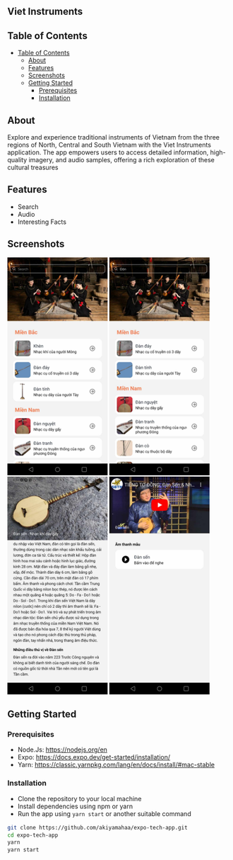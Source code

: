 <!-- # CodeCrafters

<img src="images/logo.png" width="256" alt='logo'> -->

## Viet Instruments

## Table of Contents
- [Table of Contents](#table-of-contents)
  - [About](#about)
  - [Features](#features)
  - [Screenshots](#screenshots)
  - [Getting Started](#getting-started)
    - [Prerequisites](#prerequisites)
    - [Installation](#installation)

## About

Explore and experience traditional instruments of Vietnam from the three regions of North, Central and South Vietnam with the Viet Instruments application. The app empowers users to access detailed information, high-quality imagery, and audio samples, offering a rich exploration of these cultural treasures

## Features
- Search
- Audio
- Interesting Facts

## Screenshots

<p float='left'>
<img src="images/home.png" width="45%" alt='screen1'>
<img src="images/search.png" width="45%" alt='screen1'>
<img src="images/interestingThings.png" width="45%" alt='screen1'>
<img src="images/audio.png" width="45%" alt='screen1'>
</p>



## Getting Started

### Prerequisites

- Node.Js: https://nodejs.org/en
- Expo: https://docs.expo.dev/get-started/installation/
- Yarn: https://classic.yarnpkg.com/lang/en/docs/install/#mac-stable

### Installation

- Clone the repository to your local machine
- Install dependencies using npm or yarn
- Run the app using `yarn start` or another suitable command

```bash
git clone https://github.com/akiyamahaa/expo-tech-app.git
cd expo-tech-app
yarn
yarn start